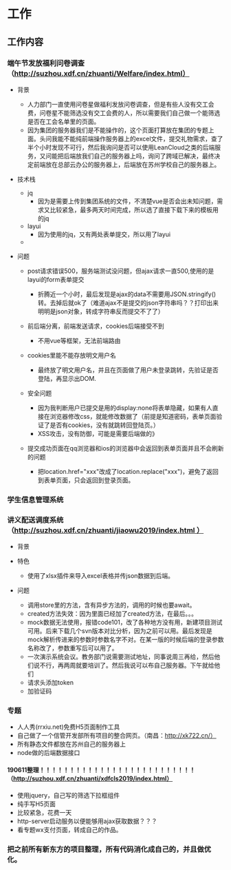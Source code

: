 # 工作

## 工作内容

### 端午节发放福利问卷调查（http://suzhou.xdf.cn/zhuanti/Welfare/index.html）
- 背景
  - 人力部门一直使用问卷星做福利发放问卷调查，但是有些人没有交工会费，问卷星不能筛选没有交工会费的人，所以需要我们自己做一个能筛选是否在工会名单里的页面。
  - 因为集团的服务器我们是不能操作的，这个页面打算放在集团的专题上面。头问我能不能纯前端操作服务器上的excel文件，提交礼物需求，查了半个小时发现不可行，然后我询问是否可以使用LeanCloud之类的后端服务，又问能把后端放我们自己的服务器上吗，询问了跨域已解决，最终决定前端放在总部云办公的服务器上，后端放在苏州学校自己的服务器上。
- 技术栈
  - jq
    - 因为是需要上传到集团系统的文件，不清楚vue是否会出未知问题，需求又比较紧急，最多两天时间完成，所以选了直接下载下来的模板用的jq
  - layui
    - 因为使用的jq，又有两处表单提交，所以用了layui
  - 

- 问题
  - post请求错误500，服务端测试没问题，但ajax请求一直500,使用的是layui的form表单提交
    - 折腾近一个小时，最后发现是ajax的data不需要用JSON.stringify()转。去掉后就ok了（难道ajax不是提交的json字符串吗？？打印出来明明是json对象，转成字符串反而提交不了了）

  - 前后端分离，前端发送请求，cookies后端接受不到
    - 不用vue等框架，无法前端路由

  - cookies里能不能存放明文用户名
    - 最终放了明文用户名，并且在页面做了用户未登录跳转，先验证是否登陆，再显示出DOM.
  
  - 安全问题
    - 因为我判断用户已提交是用的display:none将表单隐藏，如果有人直接在浏览器修改css，就能修改数据了（前提是知道密码，表单页面验证了是否有cookies，没有就跳转回登陆页。）
    - XSS攻击，没有防御，可能是需要后端做的》
  
  - 提交成功页面在qq浏览器和ios的浏览器中会返回到表单页面并且不会刷新的问题
    - 把location.href="xxx"改成了location.replace("xxx")，避免了返回到表单页面，只会返回到登录页面。


### 学生信息管理系统

### 讲义配送调度系统（http://suzhou.xdf.cn/zhuanti/jiaowu2019/index.html ）
- 背景

- 特色
  - 使用了xlsx插件来导入excel表格并传json数据到后端。
- 问题
  - 调用store里的方法，含有异步方法的，调用的时候也要await。
  - created方法失效：因为里面已经加了created方法，在最后。。。
  - mock数据无法使用，报错code101，改了各种地方没有用，新建项目测试可用。后来下载几个svn版本对比分析，因为之前可以用。最后发现是mock解析传进来的参数时参数名字不对。在某一版的时候后端的登录参数名称改了，参数重写后可以用了。
  - 一次演示系统会议。教务部门说需要测试地址，同事说周三再给，然后他们说不行，再两周就要培训了。然后我说可以布自己服务器。下午就给他们
  - 请求头添加token
  - 加验证码


### 专题
- 人人秀(rrxiu.net)免费H5页面制作工具
- 自己做了一个信管开发部所有项目的整合网页。（南昌：http://xk722.cn/）
- 所有静态文件都放在苏州自己的服务器上
- node做的后端数据接口
#### 190611整理！！！！！！！！！！！！！！！！！！！！！！！！！！（http://suzhou.xdf.cn/zhuanti/xdfcls2019/index.html）
- 使用jquery，自己写的筛选下拉框组件
- 纯手写H5页面
- 比较紧急，花费一天
- http-server启动服务以便能够用ajax获取数据？？？
- 看专题wx支付页面，转成自己的作品。


### 把之前所有新东方的项目整理，所有代码消化成自己的，并且做优化。
